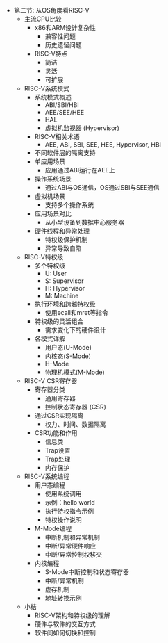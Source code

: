 - 第二节: 从OS角度看RISC-V
  - 主流CPU比较
    - x86和ARM设计复杂性
      - 兼容性问题
      - 历史遗留问题
    - RISC-V特点
      - 简洁
      - 灵活
      - 可扩展
  - RISC-V系统模式
    - 系统模式概述
      - ABI/SBI/HBI
      - AEE/SEE/HEE
      - HAL
      - 虚拟机监视器 (Hypervisor)
    - RISC-V相关术语
      - AEE, ABI, SBI, SEE, HEE, Hypervisor, HBI
    - 不同软件层的隔离支持
    - 单应用场景
      - 应用通过ABI运行在AEE上
    - 操作系统场景
      - 通过ABI与OS通信，OS通过SBI与SEE通信
    - 虚拟机场景
      - 支持多个操作系统
    - 应用场景对比
      - 从小型设备到数据中心服务器
    - 硬件线程和异常处理
      - 特权级保护机制
      - 异常导致自陷
  - RISC-V特权级
    - 多个特权级
      - U: User
      - S: Supervisor
      - H: Hypervisor
      - M: Machine
    - 执行环境和跨越特权级
      - 使用ecall和mret等指令
    - 特权级的灵活组合
      - 需求变化下的硬件设计
    - 各模式详解
      - 用户态(U-Mode)
      - 内核态(S-Mode)
      - H-Mode
      - 物理机模式(M-Mode)
  - RISC-V CSR寄存器
    - 寄存器分类
      - 通用寄存器
      - 控制状态寄存器 (CSR)
    - 通过CSR实现隔离
      - 权力、时间、数据隔离
    - CSR功能和作用
      - 信息类
      - Trap设置
      - Trap处理
      - 内存保护
  - RISC-V系统编程
    - 用户态编程
      - 使用系统调用
      - 示例：hello world
      - 执行特权指令示例
      - 特权操作说明
    - M-Mode编程
      - 中断机制和异常机制
      - 中断/异常硬件响应
      - 中断/异常控制权移交
    - 内核编程
      - S-Mode中断控制和状态寄存器
      - 中断/异常机制
      - 虚存机制
      - 地址转换示例
  - 小结
    - RISC-V架构和特权级的理解
    - 硬件与软件的交互方式
    - 软件间如何切换和控制
